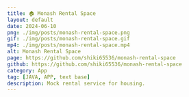 ```yaml
---
title: 🏠 Monash Rental Space
layout: default
date: 2024-06-10
png: ./img/posts/monash-rental-space.png
gif: ./img/posts/monash-rental-space.gif
mp4: ./img/posts/monash-rental-space.mp4
alt: Monash Rental Space
page: https://github.com/shiki65536/monash-rental-space
github: https://github.com/shiki65536/monash-rental-space
category: App
tag: [JAVA, APP, text base]
description: Mock rental service for housing.
---
```


